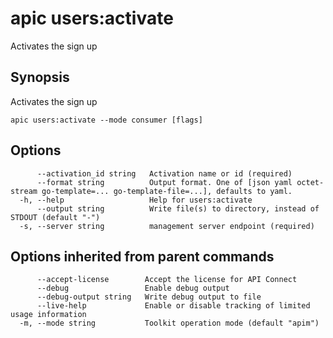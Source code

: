 # apic users:activate

Activates the sign up

## Synopsis

Activates the sign up

```
apic users:activate --mode consumer [flags]
```

## Options

```
      --activation_id string   Activation name or id (required)
      --format string          Output format. One of [json yaml octet-stream go-template=... go-template-file=...], defaults to yaml.
  -h, --help                   Help for users:activate
      --output string          Write file(s) to directory, instead of STDOUT (default "-")
  -s, --server string          management server endpoint (required)
```

## Options inherited from parent commands

```
      --accept-license        Accept the license for API Connect
      --debug                 Enable debug output
      --debug-output string   Write debug output to file
      --live-help             Enable or disable tracking of limited usage information
  -m, --mode string           Toolkit operation mode (default "apim")
```
